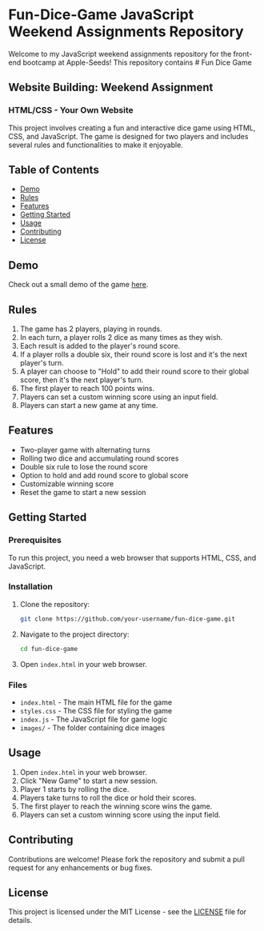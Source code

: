 
# Fun-Dice-Game JavaScript Weekend Assignments Repository

Welcome to my JavaScript weekend assignments repository for the front-end bootcamp at Apple-Seeds! This repository contains # Fun Dice Game

## Website Building: Weekend Assignment

### HTML/CSS - Your Own Website

This project involves creating a fun and interactive dice game using HTML, CSS, and JavaScript. The game is designed for two players and includes several rules and functionalities to make it enjoyable.

## Table of Contents

- [Demo](#demo)
- [Rules](#rules)
- [Features](#features)
- [Getting Started](#getting-started)
- [Usage](#usage)
- [Contributing](#contributing)
- [License](#license)

## Demo

Check out a small demo of the game [here](#).

## Rules

1. The game has 2 players, playing in rounds.
2. In each turn, a player rolls 2 dice as many times as they wish.
3. Each result is added to the player's round score.
4. If a player rolls a double six, their round score is lost and it's the next player's turn.
5. A player can choose to "Hold" to add their round score to their global score, then it's the next player's turn.
6. The first player to reach 100 points wins.
7. Players can set a custom winning score using an input field.
8. Players can start a new game at any time.

## Features

- Two-player game with alternating turns
- Rolling two dice and accumulating round scores
- Double six rule to lose the round score
- Option to hold and add round score to global score
- Customizable winning score
- Reset the game to start a new session

## Getting Started

### Prerequisites

To run this project, you need a web browser that supports HTML, CSS, and JavaScript.

### Installation

1. Clone the repository:
    ```bash
    git clone https://github.com/your-username/fun-dice-game.git
    ```
2. Navigate to the project directory:
    ```bash
    cd fun-dice-game
    ```
3. Open `index.html` in your web browser.

### Files

- `index.html` - The main HTML file for the game
- `styles.css` - The CSS file for styling the game
- `index.js` - The JavaScript file for game logic
- `images/` - The folder containing dice images

## Usage

1. Open `index.html` in your web browser.
2. Click "New Game" to start a new session.
3. Player 1 starts by rolling the dice.
4. Players take turns to roll the dice or hold their scores.
5. The first player to reach the winning score wins the game.
6. Players can set a custom winning score using the input field.

## Contributing

Contributions are welcome! Please fork the repository and submit a pull request for any enhancements or bug fixes.

## License

This project is licensed under the MIT License - see the [LICENSE](LICENSE) file for details.
